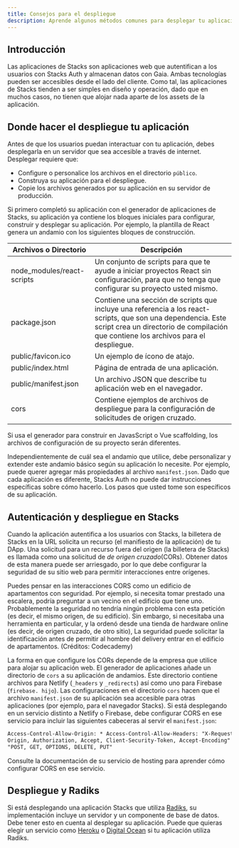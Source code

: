 ```yaml
---
title: Consejos para el despliegue
description: Aprende algunos métodos comunes para desplegar tu aplicación.
---
```


## Introducción

Las aplicaciones de Stacks son aplicaciones web que autentifican a los usuarios con Stacks Auth y almacenan datos con Gaia. Ambas tecnologías pueden ser accesibles desde el lado del cliente. Como tal, las aplicaciones de Stacks tienden a ser simples en diseño y operación, dado que en muchos casos, no tienen que alojar nada aparte de los assets de la aplicación.

## Donde hacer el despliegue tu aplicación

Antes de que los usuarios puedan interactuar con tu aplicación, debes desplegarla en un servidor que sea accesible a través de internet. Desplegar requiere que:

- Configure o personalice los archivos en el directorio `público`.
- Construya su aplicación para el despliegue.
- Copie los archivos generados por su aplicación en su servidor de producción.

Si primero completó su aplicación con el generador de aplicaciones de Stacks, su aplicación ya contiene los bloques iniciales para configurar, construir y desplegar su aplicación. Por ejemplo, la plantilla de React genera un andamio con los siguientes bloques de construcción.

| Archivos o Directorio      | Descripción                                                                                                                                                                                          |
| -------------------------- | ---------------------------------------------------------------------------------------------------------------------------------------------------------------------------------------------------- |
| node_modules/react-scripts | Un conjunto de scripts para que te ayude a iniciar proyectos React sin configuración, para que no tenga que configurar su proyecto usted mismo.                                                      |
| package.json               | Contiene una sección de scripts que incluye una referencia a los react-scripts, que son una dependencia. Este script crea un directorio de compilación que contiene los archivos para el despliegue. |
| public/favicon.ico         | Un ejemplo de ícono de atajo.                                                                                                                                                                        |
| public/index.html          | Página de entrada de una aplicación.                                                                                                                                                                 |
| public/manifest.json       | Un archivo JSON que describe tu aplicación web en el navegador.                                                                                                                                      |
| cors                       | Contiene ejemplos de archivos de despliegue para la configuración de solicitudes de origen cruzado.                                                                                                  |

Si usa el generador para construir en JavasScript o Vue scaffolding, los archivos de configuración de su proyecto serán diferentes.

Independientemente de cuál sea el andamio que utilice, debe personalizar y extender este andamio básico según su aplicación lo necesite. Por ejemplo, puede querer agregar más propiedades al archivo `manifest.json`. Dado que cada aplicación es diferente, Stacks Auth no puede dar instrucciones específicas sobre cómo hacerlo. Los pasos que usted tome son específicos de su aplicación.

## Autenticación y despliegue en Stacks

Cuando la aplicación autentifica a los usuarios con Stacks, la billetera de Stacks en la URL solicita un recurso (el manifiesto de la aplicación) de tu DApp. Una solicitud para un recurso fuera del origen (la billetera de Stacks) es llamada como una solicitud de _de origen cruzado_(CORs). Obtener datos de esta manera puede ser arriesgado, por lo que debe configurar la seguridad de su sitio web para permitir interacciones entre orígenes.

Puedes pensar en las interacciones CORS como un edificio de apartamentos con seguridad. Por ejemplo, si necesita tomar prestado una escalera, podría preguntar a un vecino en el edificio que tiene uno. Probablemente la seguridad no tendría ningún problema con esta petición (es decir, el mismo origen, de su edificio). Sin embargo, si necesitaba una herramienta en particular, y la ordenó desde una tienda de hardware online (es decir, de origen cruzado, de otro sitio), La seguridad puede solicitar la identificación antes de permitir al hombre del delivery entrar en el edificio de apartamentos. (Créditos: Codecademy)

La forma en que configure los CORs depende de la empresa que utilice para alojar su aplicación web. El generador de aplicaciones añade un directorio de `cors` a su aplicación de andamios. Este directorio contiene archivos para Netlify (`_headers` y `_redirects`) así como uno para Firebase (`firebase. hijo`). Las configuraciones en el directorio `cors` hacen que el archivo `manifest.json` de su aplicación sea accesible para otras aplicaciones (por ejemplo, para el navegador Stacks). Si está desplegando en un servicio distinto a Netlify o Firebase, debe configurar CORS en ese servicio para incluir las siguientes cabeceras al servir el `manifest.json`:

```html
Access-Control-Allow-Origin: * Access-Control-Allow-Headers: "X-Requested-With, Content-Type,
Origin, Authorization, Accept, Client-Security-Token, Accept-Encoding" Access-Control-Allow-Methods:
"POST, GET, OPTIONS, DELETE, PUT"
```

Consulte la documentación de su servicio de hosting para aprender cómo configurar CORS en ese servicio.

## Despliegue y Radiks

Si está desplegando una aplicación Stacks que utiliza [Radiks](https://github.com/stacks-network/radiks), su implementación incluye un servidor y un componente de base de datos. Debe tener esto en cuenta al desplegar su aplicación. Puede que quieras elegir un servicio como [Heroku](https://www.heroku.com) o [Digital Ocean](https://www.digitalocean.com) si tu aplicación utiliza Radiks.
